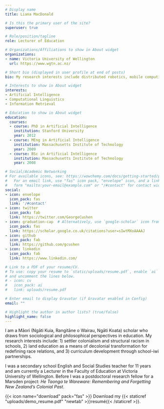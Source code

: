 ```yaml
---
# Display name
title: Liana MacDonald

# Is this the primary user of the site?
superuser: true

# Role/position/tagline
role: Lecturer of Education

# Organizations/Affiliations to show in About widget
organizations:
- name: Victoria University of Wellington
  url: https://www.wgtn.ac.nz/

# Short bio (displayed in user profile at end of posts)
bio: My research interests include distributed robotics, mobile computing and programmable matter.

# Interests to show in About widget
interests:
- Artificial Intelligence
- Computational Linguistics
- Information Retrieval

# Education to show in About widget
education:
  courses:
  - course: PhD in Artificial Intelligence
    institution: Stanford University
    year: 2012
  - course: MEng in Artificial Intelligence
    institution: Massachusetts Institute of Technology
    year: 2009
  - course: BSc in Artificial Intelligence
    institution: Massachusetts Institute of Technology
    year: 2008

# Social/Academic Networking
# For available icons, see: https://wowchemy.com/docs/getting-started/page-builder/#icons
#   For an email link, use "fas" icon pack, "envelope" icon, and a link in the
#   form "mailto:your-email@example.com" or "/#contact" for contact widget.
social:
- icon: envelope
  icon_pack: fas
  link: '/#contact'
- icon: twitter
  icon_pack: fab
  link: https://twitter.com/GeorgeCushen
- icon: graduation-cap  # Alternatively, use `google-scholar` icon from `ai` icon pack
  icon_pack: fas
  link: https://scholar.google.co.uk/citations?user=sIwtMXoAAAAJ
- icon: github
  icon_pack: fab
  link: https://github.com/gcushen
- icon: linkedin
  icon_pack: fab
  link: https://www.linkedin.com/

# Link to a PDF of your resume/CV.
# To use: copy your resume to `static/uploads/resume.pdf`, enable `ai` icons in `params.toml`, 
# and uncomment the lines below.
# - icon: cv
#   icon_pack: ai
#   link: uploads/resume.pdf

# Enter email to display Gravatar (if Gravatar enabled in Config)
email: ""

# Highlight the author in author lists? (true/false)
highlight_name: false
---
```


I am a Māori (Ngāti Kuia, Rangitāne o Wairau, Ngāti Koata) scholar who draws from sociological and philosophical perspectives in education. My research interests include: 1) settler colonialism and structural racism in schools, 2) land education as a means of decolonial transformation for redefining race relations, and 3) curriculum development through school-iwi partnerships.

I was a secondary school English and Social Studies teacher for 11 years and am currently a Lecturer in the Faculty of Education at Victoria University of Wellington. Before I was a postdoctoral research fellow for a Marsden project: *He Taonga te Wareware: Remembering and Forgetting New Zealand’s Colonial Past*.

{{< icon name="download" pack="fas" >}} Download my {{< staticref "uploads/demo_resume.pdf" "newtab" >}}resumé{{< /staticref >}}.
